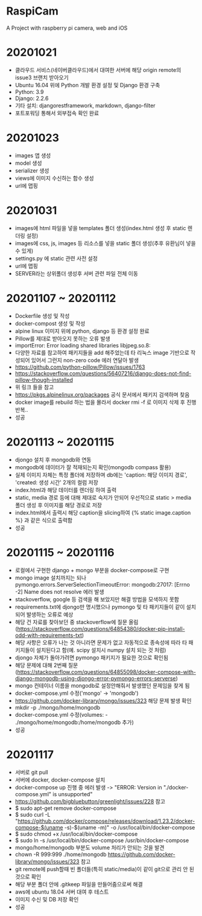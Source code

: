 # RaspiCam
A Project with raspberry pi camera, web and iOS

# 20201021
- 클라우드 서비스(네이버클라우드)에서 대여한 서버에 해당 origin remote의 issue3 브랜치 받아오기
- Ubuntu 16.04 위에 Python 개발 환경 설정 및 Django 환경 구축
- Python: 3.9
- Django: 2.2.6
- 기타 설치: djangorestframework, markdown, django-filter
- 포트포워딩 통해서 외부접속 확인 완료

# 20201023
- images 앱 생성
- model 생성
- serializer 생성
- views에 이미지 수신하는 함수 생성
- url에 맵핑

# 20201031
- images에 html 파일을 넣을 templates 폴더 생성(index.html 생성 후 static 렌더링 설정)
- images에 css, js, images 등 리소스를 넣을 static 폴더 생성(추후 유환님이 넣을 수 있게)
- settings.py 에 static 관련 사전 설정
- url에 맵핑
- SERVER라는 상위폴더 생성후 서버 관련 파일 전체 이동

# 20201107 ~ 20201112
- Dockerfile 생성 및 작성
- docker-compost 생성 및 작성
- alpine linux 이미지 위에 python, django 등 환경 설정 완료
- Pillow를 제대로 받아오지 못하는 오류 발생
- importError: Error loading shared libraries libjpeg.so.8:
- 다양한 자료를 참고하여 패키지들을 add 해주었는데 타 리눅스 image 기반으로 작성되어 있어서 그런지 non-zero code 에러 연달아 발생
- https://github.com/python-pillow/Pillow/issues/1763
- https://stackoverflow.com/questions/56407216/django-does-not-find-pillow-though-installed
- 위 링크 들을 참고
- https://pkgs.alpinelinux.org/packages 공식 문서에서 패키지 검색하며 찾음
- docker image를 rebuild 하는 법을 몰라서 docker rmi -f 로 이미지 삭제 후 진행 반복..
- 성공

# 20201113 ~ 20201115
- djongo 설치 후 mongodb와 연동
- mongodb에 데이터가 잘 적재되는지 확인(mongodb compass 활용)
- 실제 이미지 자체는 특정 폴더에 저장하며 db에는 'caption: 해당 이미지 경로', 'created: 생성 시간' 2개의 컬럼 저장
- index.html과 해당 데이터를 렌더링 하여 출력
- static, media 경로 등에 대해 제대로 숙지가 안되어 우선적으로 static > media 폴더 생성 후 이미지를 해당 경로로 저장
- index.html에서 출력시 해당 caption을 slicing하여 {% static image.caption %} 과 같은 식으로 출력함
- 성공

# 20201115 ~ 20201116
- 로컬에서 구현한 django + mongo 부분을 docker-compose로 구현
- mongo image 설치까지는 되나 pymongo.errors.ServerSelectionTimeoutError: mongodb:27017: [Errno -2] Name does not resolve 에러 발생
- stackoverflow, google 등 검색을 해 보았지만 해결 방법을 모색하지 못함
- requirements.txt에 djongo만 명시했으나 pymongo 및 타 패키지들이 같이 설치되어 발생하는 오류로 예상
- 해당 건 자료를 찾아보던 중 stackoverflow에 질문 올림 (https://stackoverflow.com/questions/64854380/docker-pip-install-odd-with-requirements-txt)
- 해당 사항은 오류가 나는 것 아니라면 문제가 없고 자동적으로 종속성에 따라 타 패키지들이 설치된다고 함(예. scipy 설치시 numpy 설치 되는 것 처럼)
- djongo 자체가 돌아가려면 pymongo 패키지가 필요한 것으로 확인됨
- 해당 문제에 대해 2번째 질문 (https://stackoverflow.com/questions/64855098/docker-compose-with-django-mongodb-using-djongo-error-pymongo-errors-serverse)
- mongo 컨테이너 이름을 mongodb로 설정안해줘서 발생했던 문제임을 찾게 됨
- docker-compose.yml 수정('mongo' -> 'mongodb')
- https://github.com/docker-library/mongo/issues/323 해당 문제 발생 확인
- mkdir -p ./mongo/home/mongodb 
- docker-compose.yml 수정(volumes: - ./mongo/home/mongodb:/home/mongodb 추가)
- 성공

# 20201117
- 서버로 git pull
- 서버에 docker, docker-compose 설치
- docker-compose up 진행 중 에러 발생 -> "ERROR: Version in "./docker-compose.yml" is unsupported"
- https://github.com/bigbluebutton/greenlight/issues/228 참고
- $ sudo apt-get remove docker-compose
- $ sudo curl -L "https://github.com/docker/compose/releases/download/1.23.2/docker-compose-$(uname -s)-$(uname -m)" -o /usr/local/bin/docker-compose
- $ sudo chmod +x /usr/local/bin/docker-compose
- $ sudo ln -s /usr/local/bin/docker-compose /usr/bin/docker-compose
- mongo/home/mongodb 부분도 volume 처리가 안되는 것을 발견
- chown -R 999:999 ./home/mongodb https://github.com/docker-library/mongo/issues/323 참고
- git remote에 push할때 빈 폴더들(특히 static/media)이 같이 git으로 관리 안 된 것으로 확인
- 해당 부분 폴더 안에 .gitkeep 파일을 만들어줌으로써 해결
- aws에 ubuntu 18.04 서버 대여 후 테스트
- 이미지 수신 및 DB 저장 확인
- 성공
